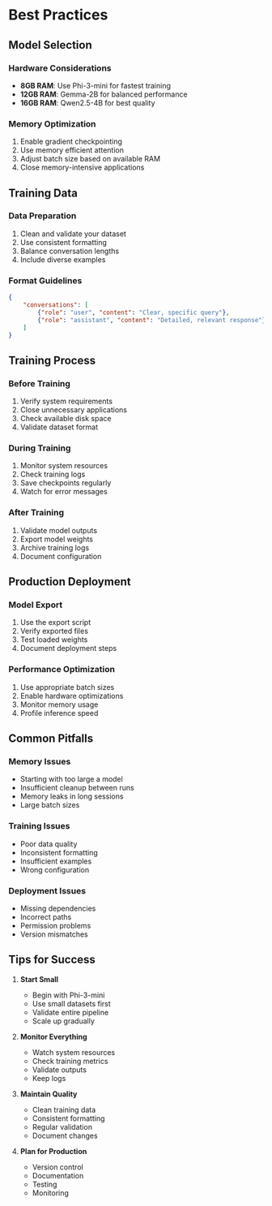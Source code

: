 # Best Practices

## Model Selection

### Hardware Considerations
- **8GB RAM**: Use Phi-3-mini for fastest training
- **12GB RAM**: Gemma-2B for balanced performance
- **16GB RAM**: Qwen2.5-4B for best quality

### Memory Optimization
1. Enable gradient checkpointing
2. Use memory efficient attention
3. Adjust batch size based on available RAM
4. Close memory-intensive applications

## Training Data

### Data Preparation
1. Clean and validate your dataset
2. Use consistent formatting
3. Balance conversation lengths
4. Include diverse examples

### Format Guidelines
```json
{
    "conversations": [
        {"role": "user", "content": "Clear, specific query"},
        {"role": "assistant", "content": "Detailed, relevant response"}
    ]
}
```

## Training Process

### Before Training
1. Verify system requirements
2. Close unnecessary applications
3. Check available disk space
4. Validate dataset format

### During Training
1. Monitor system resources
2. Check training logs
3. Save checkpoints regularly
4. Watch for error messages

### After Training
1. Validate model outputs
2. Export model weights
3. Archive training logs
4. Document configuration

## Production Deployment

### Model Export
1. Use the export script
2. Verify exported files
3. Test loaded weights
4. Document deployment steps

### Performance Optimization
1. Use appropriate batch sizes
2. Enable hardware optimizations
3. Monitor memory usage
4. Profile inference speed

## Common Pitfalls

### Memory Issues
- Starting with too large a model
- Insufficient cleanup between runs
- Memory leaks in long sessions
- Large batch sizes

### Training Issues
- Poor data quality
- Inconsistent formatting
- Insufficient examples
- Wrong configuration

### Deployment Issues
- Missing dependencies
- Incorrect paths
- Permission problems
- Version mismatches

## Tips for Success

1. **Start Small**
   - Begin with Phi-3-mini
   - Use small datasets first
   - Validate entire pipeline
   - Scale up gradually

2. **Monitor Everything**
   - Watch system resources
   - Check training metrics
   - Validate outputs
   - Keep logs

3. **Maintain Quality**
   - Clean training data
   - Consistent formatting
   - Regular validation
   - Document changes

4. **Plan for Production**
   - Version control
   - Documentation
   - Testing
   - Monitoring
